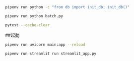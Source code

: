 ```bash
pipenv run python -c "from db import init_db; init_db()"
```

```bash
pipenv run python batch.py
```


```bash
pytest --cache-clear
```

##起動
```bash
pipenv run uvicorn main:app --reload
```

```bash
pipenv run streamlit run streamlit_app.py
```


